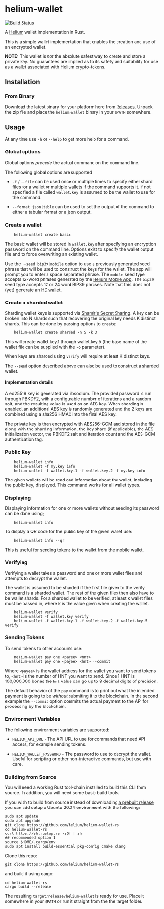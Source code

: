 # helium-wallet

[![Build Status][actions-badge]][actions-url]

[actions-badge]: https://github.com/helium/helium-wallet-rs/workflows/CI/badge.svg
[actions-url]: https://github.com/helium/helium-wallet-rs/actions?query=workflow%3ACI+branch%3Amaster

A [Helium](https://helium.com) wallet implementation in Rust.

This is a simple wallet implementation that enables the creation and
use of an encrypted wallet.

**NOTE:** This wallet is _not_ the absolute safest way to create and
store a private key. No guarantees are implied as to its safety and
suitability for use as a wallet associated with Helium crypto-tokens.

## Installation

### From Binary

Download the latest binary for your platform here from
[Releases](https://github.com/helium/helium-wallet-rs/releases/latest). Unpack
the zip file and place the `helium-wallet` binary in your `$PATH`
somewhere.

## Usage

At any time use `-h` or `--help` to get more help for a command.

### Global options

Global options _precede_ the actual command on the command line.

The following global options are supported

* `-f` / `--file` can be used once or multiple times to specify either
  shard files for a wallet or multiple wallets if the command supports
  it. If not specified a file called `wallet.key` is assumed to be the
  wallet to use for the command.

* `--format json|table` can be used to set the output of the command
  to either a tabular format or a json output.

### Create a wallet

```
    helium-wallet create basic
```

The basic wallet will be stored in `wallet.key` after specifying an
encryption password on the command line. Options exist to specify the
wallet output file and to force overwriting an existing wallet.

Use the `--seed bip39|mobile` option to use a previously generated
seed phrase that will be used to construct the keys for the wallet.
The app will prompt you to enter a space separated phrase. The `mobile`
seed type accepts 12-word phrases generated by the
[Helium Mobile App](https://github.com/helium/hotspot-app). The `bip39`
seed type accepts 12 or 24 word BIP39 phrases. Note that this does not
(yet) generate an [HD wallet](https://github.com/bitcoin/bips/blob/master/bip-0032.mediawiki).

### Create a sharded wallet

Sharding wallet keys is supported via [Shamir's Secret
Sharing](https://github.com/dsprenkels/sss).  A key can be broken into
N shards such that recovering the original key needs K distinct
shards. This can be done by passing options to `create`:

```
    helium-wallet create sharded -n 5 -k 3
```

This will create wallet.key.1 through wallet.key.5 (the base name of
the wallet file can be supplied with the `-o` parameter).

When keys are sharded using `verify` will require at least K distinct
keys.

The `--seed` option described above can also be used to construct a
sharded wallet.

#### Implementation details

A ed25519 key is generated via libsodium. The provided password is run
through PBKDF2, with a configurable number of iterations and a random
salt, and the resulting value is used as an AES key. When sharding is
enabled, an additional AES key is randomly generated and the 2 keys
are combined using a sha256 HMAC into the final AES key.

The private key is then encrypted with AES256-GCM and stored in the
file along with the sharding information, the key share (if
applicable), the AES initialization vector, the PBKDF2 salt and
iteration count and the AES-GCM authentication tag.


### Public Key

```
    helium-wallet info
    helium-wallet -f my.key info
    helium-wallet -f wallet.key.1 -f wallet.key.2 -f my.key info
```

The given wallets will be read and information about the wallet,
including the public key, displayed. This command works for all wallet
types.

### Displaying

Displaying information for one or more wallets without needing its
password can be done using;


```
    helium-wallet info
```

To display a QR code for the public key of the given wallet use:

```
    helium-wallet info --qr
```

This is useful for sending tokens to the wallet from the mobile
wallet.

### Verifying

Verifying a wallet takes a password and one or more wallet files and
attempts to decrypt the wallet.

The wallet is assumed to be sharded if the first file given to the
verify command is a sharded wallet. The rest of the given files then
also have to be wallet shards. For a sharded wallet to be verified, at
least `K` wallet files must be passed in, where `K` is the value given
when creating the wallet.

```
    helium-wallet verify
    helium-wallet -f wallet.key verify
    helium-wallet -f wallet.key.1 -f wallet.key.2 -f wallet.key.5 verify
```

### Sending Tokens

To send tokens to other accounts use:

```
    helium-wallet pay one <payee> <hnt>
    helium-wallet pay one <payee> <hnt> --commit

```

Where `<payee>` is the wallet address for the wallet you want to
send tokens to, `<hnt>` is the number of HNT you want to send. Since 1 HNT
is 100,000,000 bones the `hnt` value can go up to 8 decimal digits of
precision.

The default behavior of the `pay` command is to print out what the
intended payment is going to be _without_ submiting it to the
blockchain.  In the second example the `--commit` option commits the
actual payment to the API for processing by the blockchain.


### Environment Variables

The following environment variables are supported:

* `HELIUM_API_URL` - The API URL to use for commands that need API
  access, for example sending tokens.

* `HELIUM_WALLET_PASSWORD` - The password to use to decrypt the
  wallet. Useful for scripting or other non-interactive commands, but
  use with care.


### Building from Source

You will need a working Rust tool-chain installed to build this CLI
from source. In addition, you will need some basic build tools.

If you wish to build from source instead of downloading
[a prebuilt release](https://github.com/helium/helium-wallet-rs/releases/latest)
you can add setup a Ubuntu 20.04 environment with the following:

```
sudo apt update
sudo apt upgrade
git clone https://github.com/helium/helium-wallet-rs
cd helium-wallet-rs
curl https://sh.rustup.rs -sSf | sh
## recommended option 1
source $HOME/.cargo/env
sudo apt install build-essential pkg-config cmake clang
```

Clone this repo:

```
git clone https://github.com/helium/helium-wallet-rs
```

and build it using cargo:

```
cd helium-wallet-rs
cargo build --release
```

The resulting `target/release/helium-wallet` is ready for use. Place
it somewhere in your `$PATH` or run it straight from the the target
folder.
